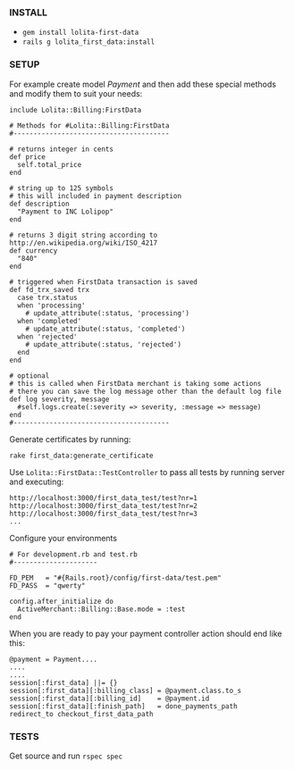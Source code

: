 ### INSTALL

- `gem install lolita-first-data`
- `rails g lolita_first_data:install`

### SETUP

For example create model *Payment* and then add these special methods and modify them to suit your needs:
    
    include Lolita::Billing:FirstData

    # Methods for #Lolita::Billing:FirstData
    #---------------------------------------

    # returns integer in cents
    def price
      self.total_price
    end

    # string up to 125 symbols
    # this will included in payment description
    def description
      "Payment to INC Lolipop"
    end

    # returns 3 digit string according to http://en.wikipedia.org/wiki/ISO_4217
    def currency
      "840"
    end
    
    # triggered when FirstData transaction is saved
    def fd_trx_saved trx
      case trx.status
      when 'processing'
        # update_attribute(:status, 'processing')
      when 'completed'
        # update_attribute(:status, 'completed')
      when 'rejected'
        # update_attribute(:status, 'rejected')
      end
    end
    
    # optional
    # this is called when FirstData merchant is taking some actions
    # there you can save the log message other than the default log file
    def log severity, message
      #self.logs.create(:severity => severity, :message => message)
    end
    #---------------------------------------

Generate certificates by running:

    rake first_data:generate_certificate

Use `Lolita::FirstData::TestController` to pass all tests by running server and executing:

    http://localhost:3000/first_data_test/test?nr=1
    http://localhost:3000/first_data_test/test?nr=2
    http://localhost:3000/first_data_test/test?nr=3
    ...

Configure your environments

    # For development.rb and test.rb
    #---------------------

    FD_PEM   = "#{Rails.root}/config/first-data/test.pem"
    FD_PASS  = "qwerty"

    config.after_initialize do
      ActiveMerchant::Billing::Base.mode = :test
    end

When you are ready to pay your payment controller action should end like this:

    @payment = Payment....
    ....
    ....
    session[:first_data] ||= {}
    session[:first_data][:billing_class] = @payment.class.to_s
    session[:first_data][:billing_id]    = @payment.id
    session[:first_data][:finish_path]   = done_payments_path
    redirect_to checkout_first_data_path

### TESTS

Get source and run `rspec spec`